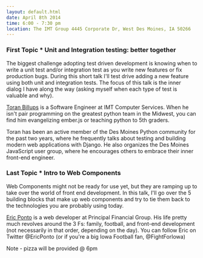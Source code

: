 ```yaml
---
layout: default.html
date: April 8th 2014
time: 6:00 - 7:30 pm
location: The IMT Group 4445 Corporate Dr, West Des Moines, IA 50266
---
```

### First Topic * Unit and Integration testing: better together

The biggest challenge adopting test driven development is knowing when to write a unit test and/or integration test as you write new features or fix production bugs. During this short talk I'll test drive adding a new feature using both unit and integration tests. The focus of this talk is the inner dialog I have along the way (asking myself when each type of test is valuable and why).

[Toran Billups](https://twitter.com/toranb) is a Software Engineer at IMT Computer Services. When he isn't pair programming on the greatest python team in the Midwest, you can find him evangelizing ember.js or teaching python to 5th graders.

Toran has been an active member of the Des Moines Python community for the past two years, where he frequently talks about testing and building modern web applications with Django. He also organizes the Des Moines JavaScript user group, where he encourages others to embrace their inner front-end engineer.

### Last Topic * Intro to Web Components

Web Components might not be ready for use yet, but they are ramping up to take over the world of front end development. In this talk, I'll go over the 5 building blocks that make up web components and try to tie them back to the technologies you are probably using today.

[Eric Ponto](https://twitter.com/ericponto) is a web developer at Principal Financial Group. His life pretty much revolves around the 3 Fs: family, football, and front-end development (not necessarily in that order, depending on the day). You can follow Eric on Twitter @EricPonto (or if you're a big Iowa Football fan, @FightForIowa)

Note - pizza will be provided @ 6pm
